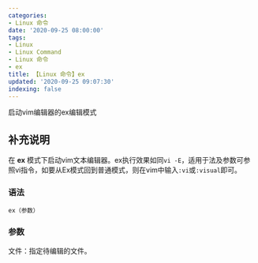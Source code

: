 ```yaml
---
categories:
- Linux 命令
date: '2020-09-25 08:00:00'
tags:
- Linux
- Linux Command
- Linux 命令
- ex
title: 【Linux 命令】ex
updated: '2020-09-25 09:07:30'
indexing: false
---
```


启动vim编辑器的ex编辑模式

## 补充说明

在 **ex** 模式下启动vim文本编辑器。ex执行效果如同`vi -E`，适用于法及参数可参照vi指令，如要从Ex模式回到普通模式，则在vim中输入`:vi`或`:visual`即可。

###  语法

```shell
ex（参数）
```

###  参数

文件：指定待编辑的文件。


<!-- Linux命令行搜索引擎：https://jaywcjlove.github.io/linux-command/ -->